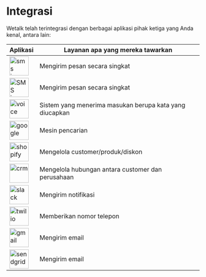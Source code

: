 # Integrasi

Wetalk telah terintegrasi dengan berbagai aplikasi pihak ketiga yang Anda kenal, antara lain:

| Aplikasi	                                                                                            | Layanan apa yang mereka tawarkan	                        |
|-------------------------------------------------------------------------------------------------------|-----------------------------------------------------------|
| <img src="https://cdn-icons-png.flaticon.com/128/151/151804.png" alt="sms image" width="50"/>         | Mengirim pesan secara singkat                           	|
| <img src="https://cdn-icons-png.flaticon.com/128/151/151804.png" alt="SMS image." width="50"/>        | Mengirim pesan secara singkat                           	|
| <img src="https://cdn-icons-png.flaticon.com/128/1599/1599234.png" alt="voice" width="50"/>           | Sistem yang menerima masukan berupa kata yang diucapkan 	|
| <img src="https://cdn-icons-png.flaticon.com/128/300/300221.png" alt="google" width="50"/>            | Mesin pencarian                                         	|
| <img src="https://cdn-icons-png.flaticon.com/128/5968/5968919.png" alt="shopify" width="50"/>         | Mengelola customer/produk/diskon                        	|
| <img src="https://cdn-icons-png.flaticon.com/128/2464/2464260.png" alt="crm" width="50"/>             | Mengelola hubungan antara customer dan perusahaan       	|
| <img src="https://cdn-icons-png.flaticon.com/128/3800/3800024.png" alt="slack" width="50"/>           | Mengirim notifikasi                                     	|
| <img src="https://www.twilio.com/assets/icons/twilio-icon-512_maskable.png" alt="twilio" width="50"/> | Memberikan nomor telepon                                	|
| <img src="https://cdn-icons-png.flaticon.com/128/5968/5968534.png" alt="gmail" width="50"/>           | Mengirim email                                          	|
| <img src="https://avatars.githubusercontent.com/u/181234?s=200&v=4" alt="sendgrid" width="50"/>       | Mengirim email                                            | 